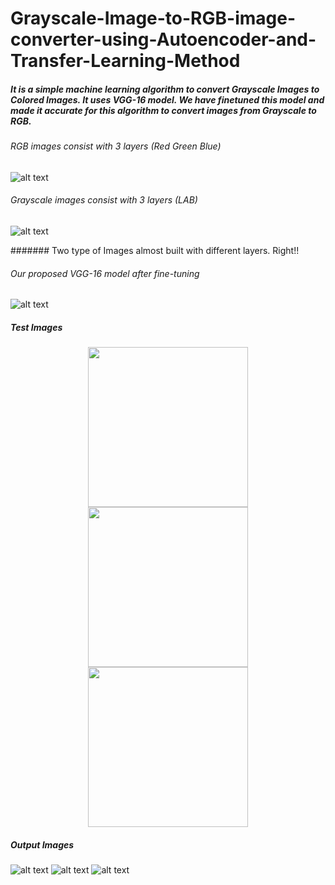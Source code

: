 # Grayscale-Image-to-RGB-image-converter-using-Autoencoder-and-Transfer-Learning-Method

##### It is a simple machine learning algorithm to convert Grayscale Images to Colored Images. It uses VGG-16 model. We have finetuned this model and made it accurate for this algorithm to convert images from Grayscale to RGB.

###### RGB images consist with 3 layers (Red Green Blue)
![alt text](https://github.com/Soumyajit2709/Grayscale-Image-to-RGB-image-converter-using-Transfer-Learning-Method/blob/main/images/Problem%201.png)

###### Grayscale images consist with 3 layers (LAB)
![alt text](https://github.com/Soumyajit2709/Grayscale-Image-to-RGB-image-converter-using-Transfer-Learning-Method/blob/main/images/Problem%202.png)

####### Two type of Images almost built with different layers. Right!!

###### Our proposed VGG-16 model after fine-tuning
![alt text](https://github.com/Soumyajit2709/Grayscale-Image-to-RGB-image-converter-using-Transfer-Learning-Method/blob/main/images/VGG16%20Updated%20Model.png)

##### Test Images
<p align="center">
  <img src="https://github.com/Soumyajit2709/Grayscale-Image-to-RGB-image-converter-using-Transfer-Learning-Method/blob/main/Results/test1.jpg" height="256" width="256" >
  <img src="https://github.com/Soumyajit2709/Grayscale-Image-to-RGB-image-converter-using-Transfer-Learning-Method/blob/main/Results/test2.jpg" height="256" width="256">
  <img src="https://github.com/Soumyajit2709/Grayscale-Image-to-RGB-image-converter-using-Transfer-Learning-Method/blob/main/Results/test3.jfif" height="256" width="256">
</p>

##### Output Images
![alt text](https://github.com/Soumyajit2709/Grayscale-Image-to-RGB-image-converter-using-Transfer-Learning-Method/blob/main/Results/result1.jpg)
![alt text](https://github.com/Soumyajit2709/Grayscale-Image-to-RGB-image-converter-using-Transfer-Learning-Method/blob/main/Results/result2.png)
![alt text](https://github.com/Soumyajit2709/Grayscale-Image-to-RGB-image-converter-using-Transfer-Learning-Method/blob/main/Results/result3.png)
